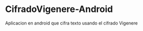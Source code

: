 CifradoVigenere-Android
=======================

Aplicacion en android que cifra texto usando el cifrado Vigenere
